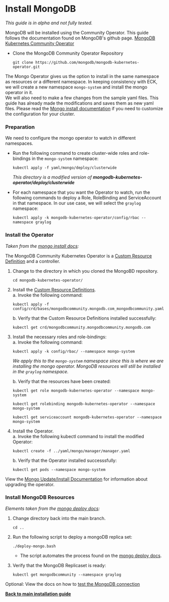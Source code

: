 # Install MongoDB

*This guide is in alpha and not fully tested.*

MongoDB will be installed using the Community Operator. This guide follows the documentation found on MongoDB's github page.
[MongoDB Kubernetes Community Operator][mongo]  

* Clone the MongoDB Community Operator Repository
	```
	git clone https://github.com/mongodb/mongodb-kubernetes-operator.git
	```
The Mongo Operator gives us the option to install in the same namespace as resources or a different namespace. In keeping consistency with ECK, we will create a new namespace `mongo-system` and install the mongo operator in it.\
We will also need to make a few changes from the sample yaml files. This guide has already made the modifications and saves them as new yaml files. Please read the [Mongo install documentation][mongoinstall] if you need to customize the configuration for your cluster.

### Preparation
We need to configure the mongo operator to watch in different namespaces.
* Run the following command to create cluster-wide roles and role-bindings in the `mongo-system` namespace:
	```
	kubectl apply -f yaml/mongo/deploy/clusterwide
	```
	*This directory is a modified version of **mongodb-kubernetes-operator/deploy/clusterwide***

* For each namespace that you want the Operator to watch, run the following commands to deploy a Role, RoleBinding and ServiceAccount in that namespace. In our use case, we will select the `graylog` namespace:
	```
	kubectl apply -k mongodb-kubernetes-operator/config/rbac --namespace graylog
	```

### Install the Operator
*Taken from the [mongo install docs][mongoinstall]:*

The MongoDB Community Kubernetes Operator is a [Custom Resource Definition][crd] and a controller.

1. Change to the directory in which you cloned the MongoBD repository.
	```
	cd mongodb-kubernetes-operator/
	```

1. Install the [Custom Resource Definitions][crd].\
	a. Invoke the following command:
	```
	kubectl apply -f config/crd/bases/mongodbcommunity.mongodb.com_mongodbcommunity.yaml
	```
	b. Verify that the Custom Resource Definitions installed successfully:
	```
	kubectl get crd/mongodbcommunity.mongodbcommunity.mongodb.com
	```

1. Install the necessary roles and role-bindings:\
	a. Invoke the following command:
	```
	kubectl apply -k config/rbac/ --namespace mongo-system
	```
	*We apply this to the `mongo-system` namespace since this is where we are installing the mongo operator. MongoDB resources will still be installed in the `graylog` namespace.*

	b. Verify that the resources have been created:
	```
	kubectl get role mongodb-kubernetes-operator --namespace mongo-system

	kubectl get rolebinding mongodb-kubernetes-operator --namespace mongo-system

	kubectl get serviceaccount mongodb-kubernetes-operator --namespace mongo-system
	```

1. Install the Operator.\
	a. Invoke the following kubectl command to install the modified Operator:
	```
	kubectl create -f ../yaml/mongo/manager/manager.yaml
	```

	b. Verify that the Operator installed successsfully:
	```
	kubectl get pods --namespace mongo-system
	```

View the [Mongo Update/Install Documentation][mongoinstall] for information about upgrading the operator.

### Install MongoDB Resources
*Elements taken from the [mongo deploy docs][mongodeploy]:*

1. Change directory back into the main branch.
	```
	cd ..
	```

1. Run the following script to deploy a mongoDB replica set:
	```
	./deploy-mongo.bash 
	```
	* The script automates the process found on the [mongo deploy docs][mongodeploy]. 

1. Verify that the MongoDB Replicaset is ready:
	```
	kubectl get mongodbcommunity --namespace graylog
	```

Optional: View the docs on how to [test the MongoDB connection][testmongo]

[**Back to main installation guide**][install]


[install]: install.md

[mongo]: https://github.com/mongodb/mongodb-kubernetes-operator
[mongoinstall]: https://github.com/mongodb/mongodb-kubernetes-operator/blob/master/docs/install-upgrade.md
[mongodeploy]: https://github.com/mongodb/mongodb-kubernetes-operator/blob/master/docs/deploy-configure.md
[testmongo]: ../docs/test-mongo-connection.md

[crd]: https://kubernetes.io/docs/concepts/extend-kubernetes/api-extension/custom-resources/
[configmap]: https://kubernetes.io/docs/concepts/configuration/configmap/
[coredns]: https://coredns.io/plugins/kubernetes/
[dnsutils]: https://kubernetes.io/docs/tasks/administer-cluster/dns-debugging-resolution/

[graylogdocs]: https://docs.graylog.org/en/4.1/
[graylogconf]: https://github.com/Graylog2/graylog-docker/blob/4.1/config/graylog.conf
[samplemap]: ../yaml/graylog/graylog-settings.yaml
